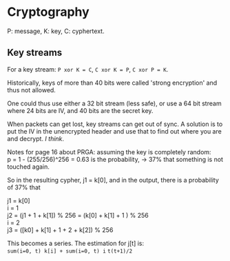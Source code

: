 # Cryptography

P: message, K: key, C: cyphertext.

## Key streams

For a key stream: `P xor K = C`, `C xor K = P`, `C xor P = K`.

Historically, keys of more than 40 bits were called 'strong encryption' and 
thus not allowed.

One could thus use either a 32 bit stream (less safe), or use a 64 bit stream
where 24 bits are IV, and 40 bits are the secret key.

When packets can get lost, key streams can get out of sync. A solution is to 
put the IV in the unencrypted header and use that to find out where you are 
and decrypt. *I think*.

Notes for page 16 about PRGA:
assuming the key is completely random:  
p = 1 - (255/256)^256 = 0.63 is the probability, -> 37% that something is not
touched again.

So in the resulting cypher, j1 = k[0], and in the output, there is a probability
of 37% that 



j1 = k[0]  
i = 1  
j2 = (j1 + 1 + k[1]) % 256 = (k[0] + k[1] + 1  ) % 256  
i = 2  
j3 = ([k0] + k[1] + 1 + 2 + k[2]) % 256  

This becomes a series. The estimation for j[t] is:  
`sum(i=0, t) k[i] + sum(i=0, t) i` `t(t+1)/2`
